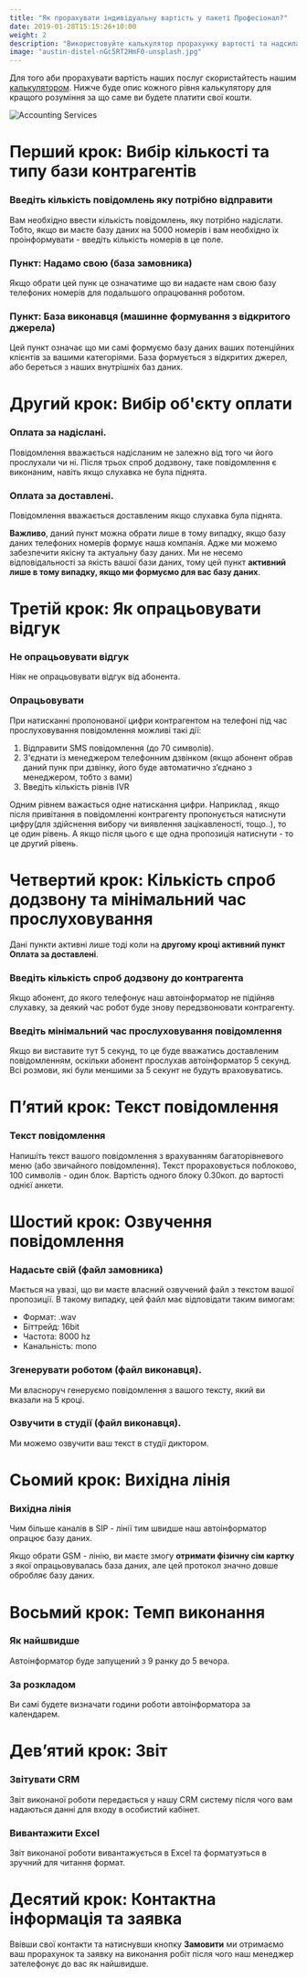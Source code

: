 ```yaml
---
title: "Як прорахувати індивідуальну вартість у пакеті Професіонал?"
date: 2019-01-28T15:15:26+10:00
weight: 2
description: "Використовуйте калькулятор прорахунку вартості та надсилайте заявку!"
image: "austin-distel-nGc5RT2HmF0-unsplash.jpg"
---
```


Для того аби прорахувати вартість наших послуг скористайтесть нашим [калькулятором](https://outsorcing.github.io/dialler/cost.html). Нижче буде опис кожного рівня калькулятору для кращого розуміння за що саме ви будете платити свої кошти.

![Accounting Services](/dialler/images/austin-distel-nGc5RT2HmF0-unsplash.jpg)

# Перший крок: Вибір кількості та типу бази контрагентів
### **Введіть кількість повідомлень яку потрібно відправити**

Вам необхідно ввести кількість повідомлень, яку потрібно надіслати. Тобто, якщо ви маєте базу даних на 5000 номерів і вам необхідно їх проінформувати - введіть кількість номерів в це поле.

### **Пункт: Надамо свою (база замовника)**

Якщо обрати цей пунк це означатиме що ви надаєте нам свою базу телефоних номерів для подальшого опрацювання роботом.

### **Пункт: База виконавця (машинне формування з відкритого джерела)**

Цей пункт означає що ми самі формуємо базу даних ваших потенційних клієнтів за вашими категоріями. База формується з відкритих джерел, або береться з наших внутрішніх баз даних.

# Другий крок: Вибір об'єкту оплати

### **Оплата за надіслані.**

Повідомлення вважається надісланим не залежно від того чи його прослухали чи ні. Після трьох спроб додзвону, таке повідомлення є виконаним, навіть якщо слухавка не була піднята.

### **Оплата за доставлені.**

Повідомлення вважається доставленим якщо слухавка була піднята.

**Важливо**, даний пункт можна обрати лише в тому випадку, якщо базу даних телефоних номерів формує наша компанія. Адже ми можемо забезпечити якісну та актуальну базу даних. Ми не несемо відповідальності за якість вашої бази даних, тому цей пункт **активний лише в тому випадку, якщо ми формуємо для вас базу даних**. 

# Третій крок: Як опрацьовувати відгук

### **Не опрацьовувати відгук**

Ніяк не опрацьовувати відгук від абонента. 

### **Опрацьовувати**

При натисканні пропонованої цифри контрагентом на телефоні під час прослуховування повідомлення можливі такі дії:
1. Відправити SMS повідомлення (до 70 символів).
2. З'єднати із менеджером телефонним дзвінком (якщо абонент обрав даний пунк при дзвінку, його буде автоматично зʼєднано з менеджером, тобто з вами)
3. Введіть кількість рівнів IVR

Одним рівнем важається одне натискання цифри.
Наприклад , якщо після привітання в повідомленні контрагенту пропонується натиснути цифру(для здійснення вибору чи виявлення зацікавленості, тощо..), то це один рівень. А якщо після цього є ще одна пропозиція натиснути - то це другий рівень.

# Четвертий крок: Кількість спроб додзвону та мінімальний час прослуховування

Дані пункти активні лише тоді коли на **другому кроці активний пункт Оплата за доставлені**.

### **Введіть кількість спроб додзвону до контрагента**

Якщо абонент, до якого телефонує наш автоінформатор не підійняв слухавку, за деякий час робот буде знову передзвонювати контрагенту.

### **Введіть мінімальний час прослуховування повідомлення**

Якщо ви виставите тут 5 секунд, то це буде вважатись доставленим повідомленням, оскільки абонент прослухав автоінформатор 5 секунд. Всі розмови, які були меншими за 5 секунт не будуть враховуватись. 

# Пʼятий крок: Текст повідомлення

### **Текст повідомлення**

Напишіть текст вашого повідомлення з врахуванням багаторівневого меню (або звичайного повідомлення). Текст прораховується поблоково, 100 символів - один блок. Вартість одного блоку 0.30коп. до вартості однієї анкети.

# Шостий крок: Озвучення повідомлення

### **Надасьте свій (файл замовника)**

Мається на увазі, що ви маєте власний озвучений файл з текстом вашої пропозиції. В такому випадку, цей файл має відповідати таким вимогам:

 - Формат: .wav
 - Біттрейд: 16bit
 - Частота: 8000 hz
 - Канальність: mono 

### **Згенерувати роботом (файл виконавця).**

 Ми власноруч генеруємо повідомлення з вашого тексту, який ви вказали на 5 кроці.

### **Озвучити в студії (файл виконавця).**

 Ми можемо озвучити ваш текст в студії диктором. 

# Сьомий крок: Вихідна лінія

### **Вихідна лінія**

Чим більше каналів в SIP - лінії тим швидше наш автоінформатор опрацює базу даних.

Якщо обрати GSM - лінію, ви маєте змогу **отримати фізичну сім картку** з якої опрацьовувалась база даних, але цей протокол значно довше обробляє базу даних.


# Восьмий крок: Темп виконання

### **Як найшвидше**

Автоінформатор буде запущений з 9 ранку до 5 вечора.

### **За розкладом**

Ви самі будете визначати години роботи автоінформатора за календарем.

# Девʼятий крок: Звіт

### **Звітувати CRM**

Звіт виконаної роботи передається у нашу CRM систему після чого вам надаються данні для входу в особистий кабінет. 

### **Вивантажити Excel**

Звіт виконаної роботи вивантажується в Excel та форматуэться в зручний для читання формат. 

# Десятий крок: Контактна інформація та заявка

Ввівши свої контакти та натиснувши кнопку **Замовити** ми отримаємо ваш прорахунок та заявку на виконання робіт після чого наш менеджер зателефонує до вас як найшвидше.
